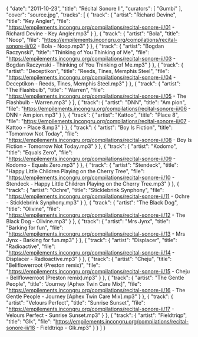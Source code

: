 {
  "date": "2011-10-23",
  "title": "Récital Sonore II",
  "curators": [
    "Gumbi"
  ],
  "cover": "source.jpg",
  "tracks": [
    {
      "track": {
        "artist": "Richard Devine",
        "title": "Key Angler",
        "file": "https://empilements.incongru.org/compilations/recital-sonore-ii/01 - Richard Devine - Key Angler.mp3"
      }
    },
    {
      "track": {
        "artist": "Bola",
        "title": "Noop",
        "file": "https://empilements.incongru.org/compilations/recital-sonore-ii/02 - Bola - Noop.mp3"
      }
    },
    {
      "track": {
        "artist": "Bogdan Raczynski",
        "title": "Thinking of You Thinking of Me",
        "file": "https://empilements.incongru.org/compilations/recital-sonore-ii/03 - Bogdan Raczynski - Thinking of You Thinking of Me.mp3"
      }
    },
    {
      "track": {
        "artist": "Deceptikon",
        "title": "Reeds, Tines, Memphis Steel",
        "file": "https://empilements.incongru.org/compilations/recital-sonore-ii/04 - Deceptikon - Reeds, Tines, Memphis Steel.mp3"
      }
    },
    {
      "track": {
        "artist": "The Flashbulb",
        "title": " Warren",
        "file": "https://empilements.incongru.org/compilations/recital-sonore-ii/05 - The Flashbulb -  Warren.mp3"
      }
    },
    {
      "track": {
        "artist": "DNN",
        "title": "Am pion",
        "file": "https://empilements.incongru.org/compilations/recital-sonore-ii/06 - DNN - Am pion.mp3"
      }
    },
    {
      "track": {
        "artist": "Kattoo",
        "title": "Place 8",
        "file": "https://empilements.incongru.org/compilations/recital-sonore-ii/07 - Kattoo - Place 8.mp3"
      }
    },
    {
      "track": {
        "artist": "Boy Is Fiction",
        "title": "Tomorrow Not Today",
        "file": "https://empilements.incongru.org/compilations/recital-sonore-ii/08 - Boy Is Fiction - Tomorrow Not Today.mp3"
      }
    },
    {
      "track": {
        "artist": "Kodomo",
        "title": "Equals Zero",
        "file": "https://empilements.incongru.org/compilations/recital-sonore-ii/09 - Kodomo - Equals Zero.mp3"
      }
    },
    {
      "track": {
        "artist": "Stendeck",
        "title": "Happy Little Children Playing on the Cherry Tree",
        "file": "https://empilements.incongru.org/compilations/recital-sonore-ii/10 - Stendeck - Happy Little Children Playing on the Cherry Tree.mp3"
      }
    },
    {
      "track": {
        "artist": "Ochre",
        "title": "Sticklebrink Synphony",
        "file": "https://empilements.incongru.org/compilations/recital-sonore-ii/11 - Ochre - Sticklebrink Synphony.mp3"
      }
    },
    {
      "track": {
        "artist": "The Black Dog",
        "title": "Olivine",
        "file": "https://empilements.incongru.org/compilations/recital-sonore-ii/12 - The Black Dog - Olivine.mp3"
      }
    },
    {
      "track": {
        "artist": "Mrs Jynx",
        "title": "Barking for fun",
        "file": "https://empilements.incongru.org/compilations/recital-sonore-ii/13 - Mrs Jynx - Barking for fun.mp3"
      }
    },
    {
      "track": {
        "artist": "Displacer",
        "title": "Radioactive",
        "file": "https://empilements.incongru.org/compilations/recital-sonore-ii/14 - Displacer - Radioactive.mp3"
      }
    },
    {
      "track": {
        "artist": "Cheju",
        "title": "Bellflowerroot (Preston remix)",
        "file": "https://empilements.incongru.org/compilations/recital-sonore-ii/15 - Cheju - Bellflowerroot (Preston remix).mp3"
      }
    },
    {
      "track": {
        "artist": "The Gentle People",
        "title": "Journey [Aphex Twin Care Mix]",
        "file": "https://empilements.incongru.org/compilations/recital-sonore-ii/16 - The Gentle People - Journey [Aphex Twin Care Mix].mp3"
      }
    },
    {
      "track": {
        "artist": "Velours Perfect",
        "title": "Sunrise Sunset",
        "file": "https://empilements.incongru.org/compilations/recital-sonore-ii/17 - Velours Perfect - Sunrise Sunset.mp3"
      }
    },
    {
      "track": {
        "artist": "Fieldtriqp",
        "title": "Glk",
        "file": "https://empilements.incongru.org/compilations/recital-sonore-ii/18 - Fieldtriqp - Glk.mp3"
      }
    }
  ]
}
